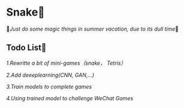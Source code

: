 # Snake🐍
🎈*Just do some magic things in summer vacation, due to its dull time*🎈
## Todo List🎏
*1.Rewritte a bit of mini-games（snake， Tetris）*

*2.Add deeeplearning(CNN, GAN,...)*

*3.Train models to complete games*

*4.Using trained model to challenge WeChat Games*
